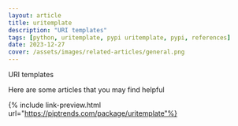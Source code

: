 ```yaml
---
layout: article
title: uritemplate
description: "URI templates"
tags: [python, uritemplate, pypi uritemplate, pypi, references]
date: 2023-12-27
cover: /assets/images/related-articles/general.png
---
```


URI templates

Here are some articles that you may find helpful

{% include link-preview.html url="https://piptrends.com/package/uritemplate"%}